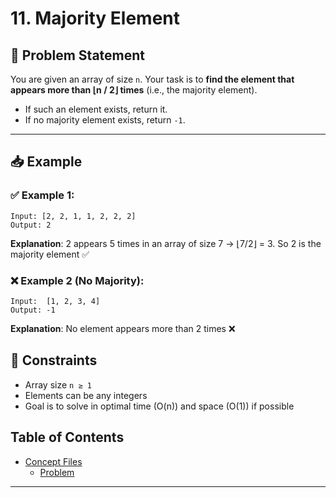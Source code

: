 # 11. Majority Element

## 🧠 Problem Statement

You are given an array of size `n`. Your task is to **find the element that appears more than ⌊n / 2⌋ times** (i.e., the majority element).

- If such an element exists, return it.
- If no majority element exists, return `-1`.

---

## 📥 Example

### ✅ Example 1:
```
Input: [2, 2, 1, 1, 2, 2, 2]
Output: 2
```
**Explanation**: 2 appears 5 times in an array of size 7 → ⌊7/2⌋ = 3. So 2 is the majority element ✅

### ❌ Example 2 (No Majority):
```
Input:  [1, 2, 3, 4]
Output: -1
```
**Explanation**: No element appears more than 2 times ❌

## 📌 Constraints

- Array size `n ≥ 1`
- Elements can be any integers
- Goal is to solve in optimal time (O(n)) and space (O(1)) if possible

## Table of Contents

- [Concept Files](#concept-files)
  - [Problem](/11_Majority_Element/01.cpp)


---
